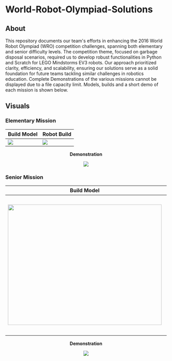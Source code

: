 # World-Robot-Olympiad-Solutions
## About
This repository documents our team's efforts in enhancing the 2016 World Robot Olympiad (WRO) competition challenges, spanning both elementary and senior difficulty levels. The competition theme, focused on garbage disposal scenarios, required us to develop robust functionalities in Python and Scratch for LEGO Mindstorms EV3 robots. Our approach prioritized clarity, efficiency, and scalability, ensuring our solutions serve as a solid foundation for future teams tackling similar challenges in robotics education. Complete Demonstrations of the various missions cannot be displayed due to a file capacity limit. Models, builds and a short demo of each mission is shown below.

## Visuals
### Elementary Mission
| Build Model | Robot Build |
| ------------- | ------------- |
| <img src="https://github.com/sanjithsivajilingam/World-Robot-Olympiad-Solutions/assets/100434687/09b40acc-ace6-4ce8-aeba-4d15bf7c7995"> | <img src="https://github.com/sanjithsivajilingam/World-Robot-Olympiad-Solutions/assets/100434687/b1207083-64fd-4eb6-aeb8-85f7397550f4" > |

<p align="center"><strong>Demonstration</strong></p>
<p align="center"> <img src="https://github.com/sanjithsivajilingam/World-Robot-Olympiad-Solutions/assets/100434687/2c0d2721-3be6-4556-8e55-90767314766c" ></p>


### Senior Mission
| Build Model | Robot Build |
| ------------- | ------------- |
| <img src="https://github.com/sanjithsivajilingam/World-Robot-Olympiad-Solutions/assets/100434687/0b1972b4-8d28-484b-bdd4-005b2776dc1e" width="480" height="375"> | <img src="https://github.com/sanjithsivajilingam/World-Robot-Olympiad-Solutions/assets/100434687/8996463c-1e43-4a84-a5e8-0c7196077d89" width="480" height="430"> |

<p align="center"><strong>Demonstration</strong></p>
<p align="center"> <img src="https://github.com/sanjithsivajilingam/World-Robot-Olympiad-Solutions/assets/100434687/b49df07e-1812-4297-b3b3-a05722ce5c3a" ></p>
